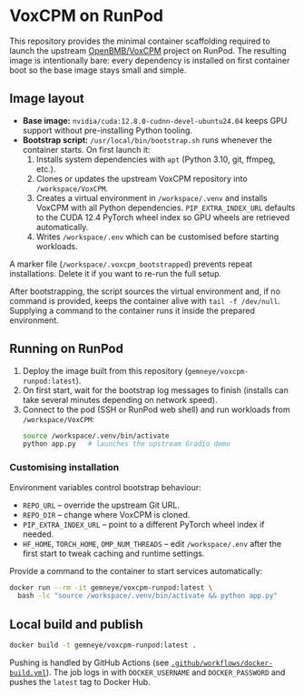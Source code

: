 # VoxCPM on RunPod

This repository provides the minimal container scaffolding required to launch the upstream [OpenBMB/VoxCPM](https://github.com/OpenBMB/VoxCPM) project on RunPod. The resulting image is intentionally bare: every dependency is installed on first container boot so the base image stays small and simple.

## Image layout

* **Base image:** `nvidia/cuda:12.8.0-cudnn-devel-ubuntu24.04` keeps GPU support without pre-installing Python tooling.
* **Bootstrap script:** `/usr/local/bin/bootstrap.sh` runs whenever the container starts. On first launch it:
  1. Installs system dependencies with `apt` (Python 3.10, git, ffmpeg, etc.).
  2. Clones or updates the upstream VoxCPM repository into `/workspace/VoxCPM`.
  3. Creates a virtual environment in `/workspace/.venv` and installs VoxCPM with all Python dependencies. `PIP_EXTRA_INDEX_URL` defaults to the CUDA 12.4 PyTorch wheel index so GPU wheels are retrieved automatically.
  4. Writes `/workspace/.env` which can be customised before starting workloads.

A marker file (`/workspace/.voxcpm_bootstrapped`) prevents repeat installations. Delete it if you want to re-run the full setup.

After bootstrapping, the script sources the virtual environment and, if no command is provided, keeps the container alive with `tail -f /dev/null`. Supplying a command to the container runs it inside the prepared environment.

## Running on RunPod

1. Deploy the image built from this repository (`gemneye/voxcpm-runpod:latest`).
2. On first start, wait for the bootstrap log messages to finish (installs can take several minutes depending on network speed).
3. Connect to the pod (SSH or RunPod web shell) and run workloads from `/workspace/VoxCPM`:
   ```bash
   source /workspace/.venv/bin/activate
   python app.py   # launches the upstream Gradio demo
   ```

### Customising installation

Environment variables control bootstrap behaviour:

* `REPO_URL` – override the upstream Git URL.
* `REPO_DIR` – change where VoxCPM is cloned.
* `PIP_EXTRA_INDEX_URL` – point to a different PyTorch wheel index if needed.
* `HF_HOME`, `TORCH_HOME`, `OMP_NUM_THREADS` – edit `/workspace/.env` after the first start to tweak caching and runtime settings.

Provide a command to the container to start services automatically:

```bash
docker run --rm -it gemneye/voxcpm-runpod:latest \
  bash -lc "source /workspace/.venv/bin/activate && python app.py"
```

## Local build and publish

```bash
docker build -t gemneye/voxcpm-runpod:latest .
```

Pushing is handled by GitHub Actions (see [`.github/workflows/docker-build.yml`](.github/workflows/docker-build.yml)). The job logs in with `DOCKER_USERNAME` and `DOCKER_PASSWORD` and pushes the `latest` tag to Docker Hub.
